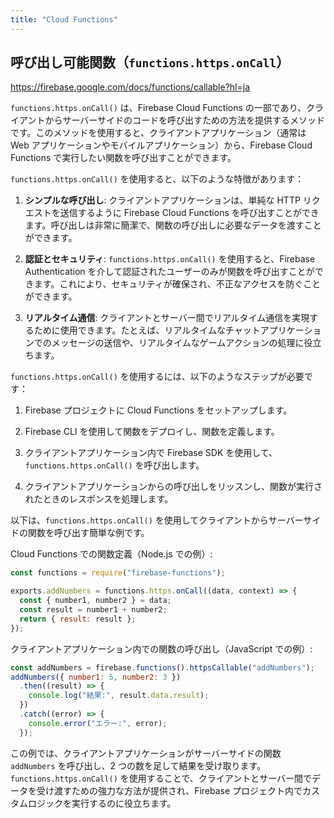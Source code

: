 ```yaml
---
title: "Cloud Functions"
---
```


## 呼び出し可能関数（`functions.https.onCall`）

https://firebase.google.com/docs/functions/callable?hl=ja

`functions.https.onCall()` は、Firebase Cloud Functions の一部であり、クライアントからサーバーサイドのコードを呼び出すための方法を提供するメソッドです。このメソッドを使用すると、クライアントアプリケーション（通常は Web アプリケーションやモバイルアプリケーション）から、Firebase Cloud Functions で実行したい関数を呼び出すことができます。

`functions.https.onCall()` を使用すると、以下のような特徴があります：

1. **シンプルな呼び出し**: クライアントアプリケーションは、単純な HTTP リクエストを送信するように Firebase Cloud Functions を呼び出すことができます。呼び出しは非常に簡潔で、関数の呼び出しに必要なデータを渡すことができます。

2. **認証とセキュリティ**: `functions.https.onCall()` を使用すると、Firebase Authentication を介して認証されたユーザーのみが関数を呼び出すことができます。これにより、セキュリティが確保され、不正なアクセスを防ぐことができます。

3. **リアルタイム通信**: クライアントとサーバー間でリアルタイム通信を実現するために使用できます。たとえば、リアルタイムなチャットアプリケーションでのメッセージの送信や、リアルタイムなゲームアクションの処理に役立ちます。

`functions.https.onCall()` を使用するには、以下のようなステップが必要です：

1. Firebase プロジェクトに Cloud Functions をセットアップします。

2. Firebase CLI を使用して関数をデプロイし、関数を定義します。

3. クライアントアプリケーション内で Firebase SDK を使用して、`functions.https.onCall()` を呼び出します。

4. クライアントアプリケーションからの呼び出しをリッスンし、関数が実行されたときのレスポンスを処理します。

以下は、`functions.https.onCall()` を使用してクライアントからサーバーサイドの関数を呼び出す簡単な例です。

Cloud Functions での関数定義（Node.js での例）:

```javascript
const functions = require("firebase-functions");

exports.addNumbers = functions.https.onCall((data, context) => {
  const { number1, number2 } = data;
  const result = number1 + number2;
  return { result: result };
});
```

クライアントアプリケーション内での関数の呼び出し（JavaScript での例）:

```javascript
const addNumbers = firebase.functions().httpsCallable("addNumbers");
addNumbers({ number1: 5, number2: 3 })
  .then((result) => {
    console.log("結果:", result.data.result);
  })
  .catch((error) => {
    console.error("エラー:", error);
  });
```

この例では、クライアントアプリケーションがサーバーサイドの関数 `addNumbers` を呼び出し、2 つの数を足して結果を受け取ります。`functions.https.onCall()` を使用することで、クライアントとサーバー間でデータを受け渡すための強力な方法が提供され、Firebase プロジェクト内でカスタムロジックを実行するのに役立ちます。
